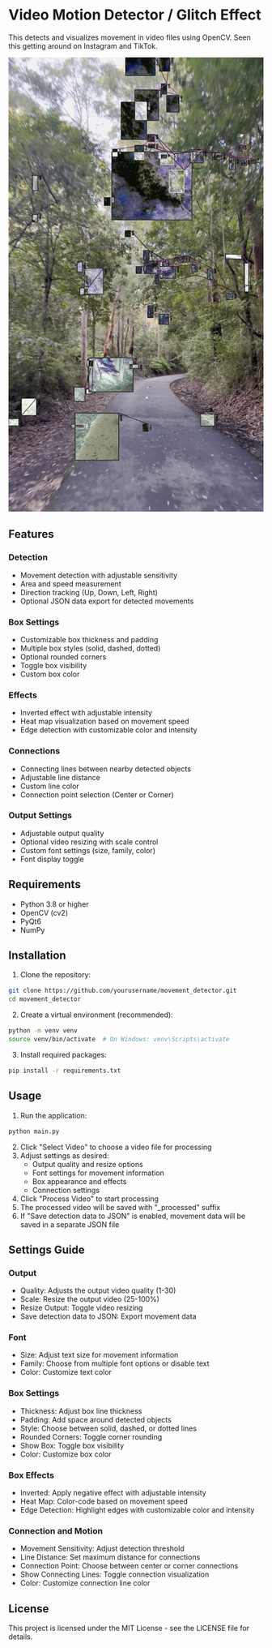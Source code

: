 # Video Motion Detector / Glitch Effect  

This detects and visualizes movement in video files using OpenCV.
Seen this getting around on Instagram and TikTok.

![Movement Detector Preview](https://github.com/laidlaw42/video_motion_glitch/raw/main/preview.jpg)

## Features

### Detection
- Movement detection with adjustable sensitivity
- Area and speed measurement
- Direction tracking (Up, Down, Left, Right)
- Optional JSON data export for detected movements

### Box Settings
- Customizable box thickness and padding
- Multiple box styles (solid, dashed, dotted)
- Optional rounded corners
- Toggle box visibility
- Custom box color

### Effects
- Inverted effect with adjustable intensity
- Heat map visualization based on movement speed
- Edge detection with customizable color and intensity

### Connections
- Connecting lines between nearby detected objects
- Adjustable line distance
- Custom line color
- Connection point selection (Center or Corner)

### Output Settings
- Adjustable output quality
- Optional video resizing with scale control
- Custom font settings (size, family, color)
- Font display toggle

## Requirements

- Python 3.8 or higher
- OpenCV (cv2)
- PyQt6
- NumPy

## Installation

1. Clone the repository:
```bash
git clone https://github.com/yourusername/movement_detector.git
cd movement_detector
```

2. Create a virtual environment (recommended):
```bash
python -m venv venv
source venv/bin/activate  # On Windows: venv\Scripts\activate
```

3. Install required packages:
```bash
pip install -r requirements.txt
```

## Usage

1. Run the application:
```bash
python main.py
```

2. Click "Select Video" to choose a video file for processing
3. Adjust settings as desired:
   - Output quality and resize options
   - Font settings for movement information
   - Box appearance and effects
   - Connection settings
4. Click "Process Video" to start processing
5. The processed video will be saved with "_processed" suffix
6. If "Save detection data to JSON" is enabled, movement data will be saved in a separate JSON file

## Settings Guide

### Output
- Quality: Adjusts the output video quality (1-30)
- Scale: Resize the output video (25-100%)
- Resize Output: Toggle video resizing
- Save detection data to JSON: Export movement data

### Font
- Size: Adjust text size for movement information
- Family: Choose from multiple font options or disable text
- Color: Customize text color

### Box Settings
- Thickness: Adjust box line thickness
- Padding: Add space around detected objects
- Style: Choose between solid, dashed, or dotted lines
- Rounded Corners: Toggle corner rounding
- Show Box: Toggle box visibility
- Color: Customize box color

### Box Effects
- Inverted: Apply negative effect with adjustable intensity
- Heat Map: Color-code based on movement speed
- Edge Detection: Highlight edges with customizable color and intensity

### Connection and Motion
- Movement Sensitivity: Adjust detection threshold
- Line Distance: Set maximum distance for connections
- Connection Point: Choose between center or corner connections
- Show Connecting Lines: Toggle connection visualization
- Color: Customize connection line color

## License

This project is licensed under the MIT License - see the LICENSE file for details. 
